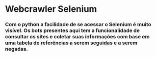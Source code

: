 # Webcrawler Selenium
### Com o python a facilidade de se acessar o Selenium é muito visível. Os bots presentes aqui tem a funcionalidade de consultar os sites e coletar suas informações com base em uma tabela de referências a serem seguidas e a serem negadas.
